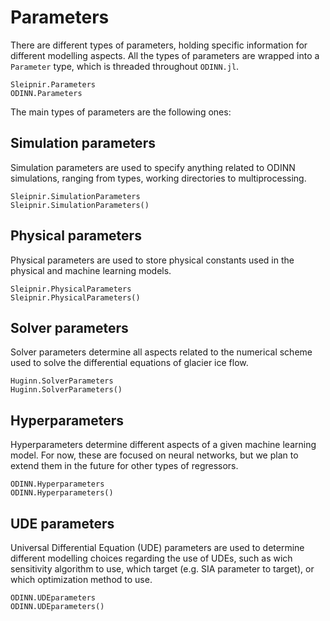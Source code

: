 # Parameters

There are different types of parameters, holding specific information for different modelling aspects. All the types of parameters are wrapped into a `Parameter` type, which is threaded throughout `ODINN.jl`.

```@docs
Sleipnir.Parameters
ODINN.Parameters
```

The main types of parameters are the following ones:

## Simulation parameters

Simulation parameters are used to specify anything related to ODINN simulations, ranging from types, working directories to multiprocessing.

```@docs
Sleipnir.SimulationParameters
Sleipnir.SimulationParameters()
```

## Physical parameters

Physical parameters are used to store physical constants used in the physical and machine learning models.

```@docs
Sleipnir.PhysicalParameters
Sleipnir.PhysicalParameters()
```

## Solver parameters

Solver parameters determine all aspects related to the numerical scheme used to solve the differential equations of glacier ice flow.

```@docs
Huginn.SolverParameters
Huginn.SolverParameters()
```

## Hyperparameters

Hyperparameters determine different aspects of a given machine learning model. For now, these are focused on neural networks, but we plan to extend them in the future for other types of regressors.

```@docs
ODINN.Hyperparameters
ODINN.Hyperparameters()
```

## UDE parameters

Universal Differential Equation (UDE) parameters are used to determine different modelling choices regarding the use of UDEs, such as wich sensitivity algorithm to use, which target (e.g. SIA parameter to target), or which optimization method to use.

```@docs
ODINN.UDEparameters
ODINN.UDEparameters()
```